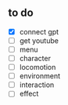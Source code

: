 ## to do
- [x] connect gpt
- [ ] get youtube
- [ ] menu
- [ ] character
- [ ] locomotion
- [ ] environment
- [ ] interaction
- [ ] effect
